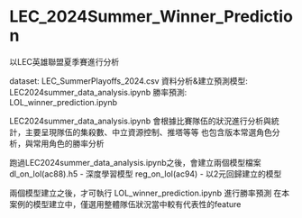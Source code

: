 # LEC_2024Summer_Winner_Prediction

以LEC英雄聯盟夏季賽進行分析

dataset: LEC_SummerPlayoffs_2024.csv
資料分析&建立預測模型: LEC2024summer_data_analysis.ipynb
勝率預測: LOL_winner_prediction.ipynb

LEC2024summer_data_analysis.ipynb
會根據比賽隊伍的狀況進行分析與統計，主要呈現隊伍的集殺數、中立資源控制、推塔等等
也包含版本常選角色分析，與常用角色的勝率分析

跑過LEC2024summer_data_analysis.ipynb之後，會建立兩個模型檔案
dl_on_lol(ac88).h5 - 深度學習模型
reg_on_lol(ac94) - 以2元回歸建立的模型

兩個模型建立之後，才可執行 LOL_winner_prediction.ipynb 進行勝率預測
在本案例的模型建立中，僅選用整體隊伍狀況當中較有代表性的feature



